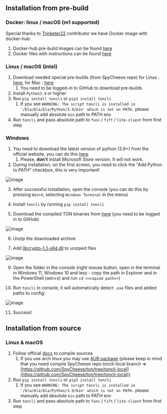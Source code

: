 ## Installation from pre-build

### Docker: linux / macOS (m1 supported)

Special thanks to [Trinketer22](https://github.com/Trinketer22/) contributor we have Docker image with docker-hub:

1. Docker-hub pre-build images can be found [here](https://hub.docker.com/r/trinketer22/func_docker/)
2. Docker files with instructions can be found [here](https://github.com/Trinketer22/func_docker)

### Linux / macOS (intel)

1. Download needed special pre-builds (from SpyCheese repo) for
   Linux : [here](https://github.com/SpyCheese/ton/actions/runs/4055187490), for
   Mac : [here](https://github.com/SpyCheese/ton/actions/runs/4055187491)
    1. You need to be logged-in to GitHub to download pre-builds
2. Install `Python3.9` or higher
3. Run `pip install toncli` or `pip3 install toncli`
    1. If you see `WARNING: The script toncli is installed in '/bla/bla/bla/Python/3.9/bin' which is not on PATH.`
       please manually add absolute `bin` path to PATH env
4. Run `toncli` and pass absolute path to `func` / `fift` / `lite-client` from first step

### Windows

1. You need to download the latest version of python (3.9+) from the official website, you can do
   this [here](https://www.python.org/downloads/)
    1. Please, **don't** install Microsoft Store version. It will not work.
2. During installation, on the first screen, you need to click the "Add Python to PATH" checkbox, this is very
   important!

![image](https://user-images.githubusercontent.com/19264196/160259049-8ed99862-a765-4653-84cb-b6818c0aa0b3.png)

3. After successful installation, open the console (you can do this by pressing `Win+X`, selecting `Windows Terminal` in
   the menu)

4. Install `toncli` by running `pip install toncli`

5. Download the compiled TON binaries from [here](https://github.com/SpyCheese/ton/actions/runs/4055187496) (you need to
   be logged in to GitHub)

![image](https://user-images.githubusercontent.com/19264196/160259203-07fd0e26-9b8e-4aff-b4f0-8e4e6f871088.png)

6. Unzip the downloaded archive

7. Add [libcrypto-1_1-x64.dll](https://disk.yandex.ru/d/BJk7WPwr_JT0fw) to unziped files

![image](https://user-images.githubusercontent.com/19264196/160259288-3af468d7-74ac-45cb-9001-9f2604cf4119.png)

9. Open the folder in the console (right mouse button, open in the terminal in Windows 11, Windows 10 and less - copy
   the path in Explorer and in the PowerShell (win+x) and run `cd <<copied path>>`)

10. Run `toncli` in console, it will automatically detect `.exe` files and added paths to config:

![image](https://user-images.githubusercontent.com/19264196/160259355-dacc0234-f8b7-4b9e-b1cd-8a5d6df0712a.png)

11. Success!

## Installation from source

### Linux & macOS

1. Follow official [docs](https://ton.org/docs/#/compile) to compile sources
    1. If you use arch linux you may use [AUR package](https://aur.archlinux.org/packages/ton-git) (please keep in mind
       that you need compile SpyCheese repo toncli-local branch
       => [https://github.com/SpyCheese/ton/tree/toncli-local](https://github.com/SpyCheese/ton/tree/toncli-local))
2. Run `pip install toncli` or `pip3 install toncli`
    1. If you see `WARNING: The script toncli is installed in '/bla/bla/bla/Python/3.9/bin' which is not on PATH.`
       please manually add absolute `bin` path to PATH env
3. Run `toncli` and pass absolute path to `func` / `fift` / `lite-client` from first step


